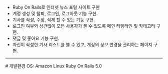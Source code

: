 * Ruby On Rails로 인터넷 뉴스 포털 사이트 구현
* 계정 생성 및 탈퇴, 로그인, 로그아웃 기능 구현.
* 기사를 작성, 수정, 삭제 할 수 있는 기능 구현.
* 로그인 여부와 상관없이 모든 사용자가 볼 수 있도록 메인 타임라인 및 카테고리 구현. 
* 댓글 및 좋아요 기능 구현.
* 자신이 작성한 기사 리스트를 볼 수 있고, 계정의 정보 변경을 관리하는 페이지 구현. 

<hr/>  
# 개발환경        
OS: Amazon Linux    
Ruby On Rails 5.0

